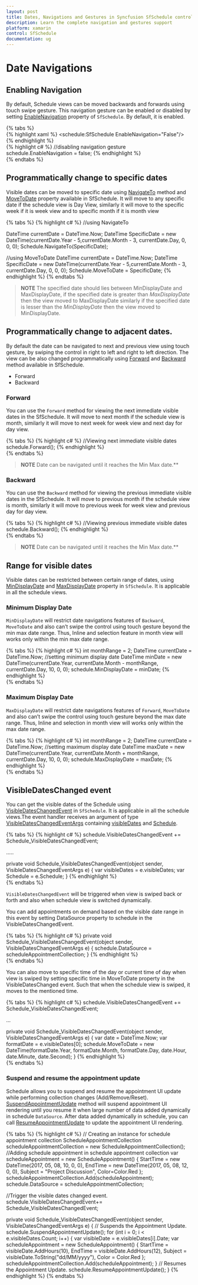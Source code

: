 ```yaml
---
layout: post
title: Dates, Navigations and Gestures in Syncfusion SfSchedule control for Xamarin.Forms Platform
description: Learn the complete navigation and gestures support
platform: xamarin
control: SfSchedule
documentation: ug
---
```


# Date Navigations

## Enabling Navigation 
By default, Schedule views can be moved backwards and forwards using touch swipe gesture. This navigation gesture can be enabled or disabled by setting [EnableNavigation](https://help.syncfusion.com/cr/cref_files/xamarin/Syncfusion.SfSchedule.XForms~Syncfusion.SfSchedule.XForms.SfSchedule~EnableNavigation.html) property of `SfSchedule`. By default, it is enabled.

{% tabs %}   
{% highlight xaml %} 
<schedule:SfSchedule EnableNavigation="False"/>
{% endhighlight %}   
{% highlight c# %} 
//disabling navigation gesture
schedule.EnableNavigation = false;
{% endhighlight %}   
{% endtabs %}  

## Programmatically change to specific dates 
Visible dates can be moved to specific date using [NavigateTo](https://help.syncfusion.com/cr/cref_files/xamarin/Syncfusion.SfSchedule.XForms~Syncfusion.SfSchedule.XForms.SfSchedule~NavigateTo.html) method and [MoveToDate](https://help.syncfusion.com/cr/cref_files/xamarin/Syncfusion.SfSchedule.XForms~Syncfusion.SfSchedule.XForms.SfSchedule~MoveToDate.html) property available in SfSchedule. It will move to any specific date if the schedule view is Day View, similarly it will move to the specific week if it is week view and to specific month if it is month view

{% tabs %}
{% highlight c# %} 
//using NavigateTo

DateTime currentDate = DateTime.Now;
DateTime SpecificDate = new DateTime(currentDate.Year - 5,currentDate.Month - 3, currentDate.Day, 0, 0, 0);
Schedule.NavigateTo(SpecificDate);

//using MoveToDate
DateTime currentDate = DateTime.Now;
DateTime SpecificDate = new DateTime(currentDate.Year - 5,currentDate.Month - 3, currentDate.Day, 0, 0, 0);
Schedule.MoveToDate = SpecificDate;
{% endhighlight %} 
{% endtabs %}  

>**NOTE**
The specified date should lies between MinDisplayDate and MaxDisplayDate, if the specified date is greater than *MaxDisplayDate* then the view moved to MaxDisplayDate similarly if the specified date is lesser than the *MinDisplayDate* then the view moved to MinDisplayDate.


## Programmatically change to adjacent dates.
By default the date can be navigated to next and previous view using touch gesture, by swiping the control in right to left and right to left direction. The view can be also changed programmatically using [Forward](https://help.syncfusion.com/cr/cref_files/xamarin/Syncfusion.SfSchedule.XForms~Syncfusion.SfSchedule.XForms.SfSchedule~Forward.html) and [Backward](https://help.syncfusion.com/cr/cref_files/xamarin/Syncfusion.SfSchedule.XForms~Syncfusion.SfSchedule.XForms.SfSchedule~Backward.html) method available in SfSchedule. 

*  	Forward
*	Backward

### Forward
You can use the `Forward` method for viewing the next immediate visible dates in the SfSchedule. It will move to next month if the schedule view is month, similarly it will move to next week for week view and next day for day view.

{% tabs %}
{% highlight c# %} 
//Viewing next immediate visible dates
schedule.Forward();
{% endhighlight %}  
{% endtabs %} 

>**NOTE**
Date can be navigated until it reaches the Min Max date.**


### Backward
You can use the `Backward` method for viewing the previous immediate visible dates in the SfSchedule. It will move to previous month if the schedule view is month, similarly it will move to previous week for week view and previous day for day view.

{% tabs %}
{% highlight c# %} 
//Viewing previous immediate visible dates
schedule.Backward();
{% endhighlight %}   
{% endtabs %}

>**NOTE**
Date can be navigated until it reaches the Min Max date.**


## Range for visible dates
Visible dates can be restricted between certain range of dates, using [MinDisplayDate](https://help.syncfusion.com/cr/cref_files/xamarin/Syncfusion.SfSchedule.XForms~Syncfusion.SfSchedule.XForms.SfSchedule~MinDisplayDate.html)  and [MaxDisplayDate](https://help.syncfusion.com/cr/cref_files/xamarin/Syncfusion.SfSchedule.XForms~Syncfusion.SfSchedule.XForms.SfSchedule~MaxDisplayDate.html)  property in `SfSchedule`. It is applicable in all the schedule views.

### Minimum Display Date
`MinDisplayDate` will restrict date navigations features of `Backward`, `MoveToDate` and also can’t swipe the control using touch gesture beyond the min max date range. Thus, Inline and selection feature in month view will works only within the min max date range.

{% tabs %}
{% highlight c# %} 
int monthRange = 2; DateTime currentDate = DateTime.Now;
//setting minimum display date
DateTime minDate = new DateTime(currentDate.Year, currentDate.Month - monthRange, currentDate.Day, 10, 0, 0);
schedule.MinDisplayDate = minDate;
{% endhighlight %}   
{% endtabs %}

### Maximum Display Date
`MaxDisplayDate` will restrict date navigations features of `Forward`, `MoveToDate` and also can’t swipe the control using touch gesture beyond the max date range. Thus, Inline and selection in month view will works only within the max date range.


{% tabs %}
{% highlight c# %} 
int monthRange = 2; DateTime currentDate = DateTime.Now;
//setting maximum display date
DateTime maxDate = new DateTime(currentDate.Year, currentDate.Month + monthRange, currentDate.Day, 10, 0, 0);
schedule.MaxDisplayDate = maxDate;
{% endhighlight %}   
{% endtabs %}


## VisibleDatesChanged event
You can get the visible dates of the Schedule using [VisibleDatesChangedEvent](http://help.syncfusion.com/cr/cref_files/xamarin/Syncfusion.SfSchedule.XForms~Syncfusion.SfSchedule.XForms.SfSchedule~VisibleDatesChangedEvent_EV.html) in `SfSchedule`. It is applicable in all the schedule views.The event handler receives an argument of type [VisibleDatesChangedEventArgs](http://help.syncfusion.com/cr/cref_files/xamarin/Syncfusion.SfSchedule.XForms~Syncfusion.SfSchedule.XForms.VisibleDatesChangedEventArgs.html) containing [visibleDates](http://help.syncfusion.com/cr/cref_files/xamarin/Syncfusion.SfSchedule.XForms~Syncfusion.SfSchedule.XForms.VisibleDatesChangedEventArgs~visibleDates.html) and [Schedule](http://help.syncfusion.com/cr/cref_files/xamarin/Syncfusion.SfSchedule.XForms~Syncfusion.SfSchedule.XForms.VisibleDatesChangedEventArgs~Schedule.html).


{% tabs %}
{% highlight c# %} 
schedule.VisibleDatesChangedEvent += Schedule_VisibleDatesChangedEvent;

..... 

private void Schedule_VisibleDatesChangedEvent(object sender, VisibleDatesChangedEventArgs e)
{
	var visibleDates = e.visibleDates;
	var Schedule = e.Schedule;
}
{% endhighlight %}  
{% endtabs %}

`VisibleDatesChangedEvent` will be triggered when view is swiped back or forth and also when schedule view is switched dynamically.

You can add appointments on demand based on the visible date range in this event by setting DataSource property to schedule in the VisibleDatesChangedEvent.

{% tabs %}
{% highlight c# %} 
private void Schedule_VisibleDatesChangedEvent(object sender, VisibleDatesChangedEventArgs e)
{
	schedule.DataSource = scheduleAppointmentCollection;
} 
{% endhighlight %}  
{% endtabs %}

You can also move to specific time of the day or current time of day when view is swiped by setting specific time in MoveToDate property in the VisibleDatesChanged event. Such that when the schedule view is swiped, it moves to the mentioned time.  

{% tabs %}
{% highlight c# %}
schedule.VisibleDatesChangedEvent += Schedule_VisibleDatesChangedEvent;

...

private void Schedule_VisibleDatesChangedEvent(object sender, VisibleDatesChangedEventArgs e)
{
	var date = DateTime.Now;
	var formatDate = e.visibleDates[0];
	schedule.MoveToDate = new DateTime(formatDate.Year, formatDate.Month, formatDate.Day, date.Hour, date.Minute, date.Second);
}
{% endhighlight %}  
{% endtabs %}

### Suspend and resume the appointment update
Schedule allows you to suspend and resume the appointment UI update while performing collection changes (Add/Remove/Reset). [SuspendAppointmentUpdate](https://help.syncfusion.com/cr/cref_files/xamarin/Syncfusion.SfSchedule.XForms~Syncfusion.SfSchedule.XForms.SfSchedule~SuspendAppointmentUpdate.html) method will suspend appointment UI rendering until you resume it when large number of data added dynamically in schedule `DataSource`. After data added dynamically in schedule, you can call [ResumeAppointmentUpdate](https://help.syncfusion.com/cr/cref_files/xamarin/Syncfusion.SfSchedule.XForms~Syncfusion.SfSchedule.XForms.SfSchedule~ResumeAppointmentUpdate.html) to update the appointment UI rendering.

{% tabs %}
{% highlight c# %}
// Creating an instance for schedule appointment collection
ScheduleAppointmentCollection scheduleAppointmentCollection = new ScheduleAppointmentCollection();
//Adding schedule appointment in schedule appointment collection 
var scheduleAppointment = new ScheduleAppointment()
{
    StartTime = new DateTime(2017, 05, 08, 10, 0, 0),
    EndTime = new DateTime(2017, 05, 08, 12, 0, 0),
    Subject = "Project Discussion",
    Color=Color.Red
};
scheduleAppointmentCollection.Add(scheduleAppointment);
schedule.DataSource = scheduleAppointmentCollection; 

//Trigger the visible dates changed event. 
schedule.VisibleDatesChangedEvent+= Schedule_VisibleDatesChangedEvent; 

private void Schedule_VisibleDatesChangedEvent(object sender, VisibleDatesChangedEventArgs e)
{
    // Suspends the Appointment Update.
    schedule.SuspendAppointmentUpdate();
    for (int i = 0; i < e.visibleDates.Count; i++)
    {
        var visibleDate = e.visibleDates[i].Date;
        var scheduleAppointment = new ScheduleAppointment()
        {
            StartTime = visibleDate.AddHours(10),
            EndTime = visibleDate.AddHours(12),
            Subject = visibleDate.ToString("dd/MM/yyyy"),
            Color = Color.Red
        };
    scheduleAppointmentCollection.Add(scheduleAppointment);
    }
    // Resumes the Appointment Update.
    schedule.ResumeAppointmentUpdate();
} 
{% endhighlight %}
{% endtabs %}
